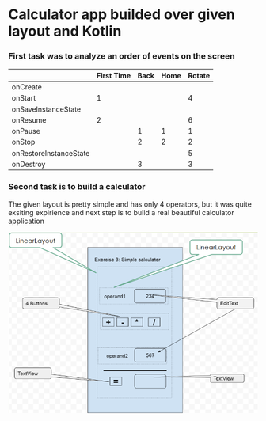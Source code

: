 # Calculator app builded over given layout and Kotlin

### First task was to analyze an order of events on the screen


|   | First Time | Back | Home | Rotate |
| - | - | - | - | - |
| onCreate |   |   |   |   |
| onStart | 1 |   |   | 4 |
| onSaveInstanceState |   |   |   |   |
| onResume | 2 |   |   | 6 |
| onPause |   | 1 | 1 | 1 |
| onStop |   | 2 | 2 | 2 |
| onRestoreInstanceState |   |   |   | 5 |
| onDestroy |   | 3 |   | 3 |

### Second task is to build a calculator

The given layout is pretty simple and has only 4 operators, but it was quite exsiting expirience and next step is to build a real beautiful calculator application

![image](./sample.png)
